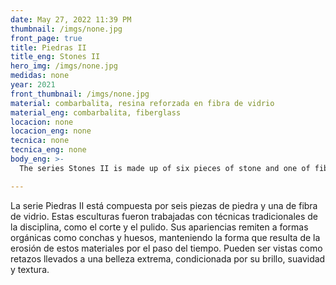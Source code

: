 ```yaml
---
date: May 27, 2022 11:39 PM
thumbnail: /imgs/none.jpg
front_page: true
title: Piedras II
title_eng: Stones II
hero_img: /imgs/none.jpg
medidas: none
year: 2021
front_thumbnail: /imgs/none.jpg
material: combarbalita, resina reforzada en fibra de vidrio
material_eng: combarbalita, fiberglass
locacion: none
locacion_eng: none
tecnica: none
tecnica_eng: none
body_eng: >-
  The series Stones II is made up of six pieces of stone and one of fiberglass.  These sculptures were elaborated with classic technics of the discipline, like cutting and polishing. Their appearance cross-reference to organic forms, like shells and bones, retaining the form that results from the erosion of these materials with time.  They can be seen as remnants taken to their extreme beauty, conditioned by their shine, softness, and texture.

---
```

La serie Piedras II está compuesta por seis piezas de piedra y una de fibra de vidrio. Estas esculturas fueron trabajadas con técnicas tradicionales de la disciplina, como el corte y el pulido. Sus apariencias remiten a formas orgánicas como conchas y huesos, manteniendo la forma que resulta de la erosión de estos materiales por el paso del tiempo. Pueden ser vistas como retazos llevados a una belleza extrema, condicionada por su brillo, suavidad y textura.